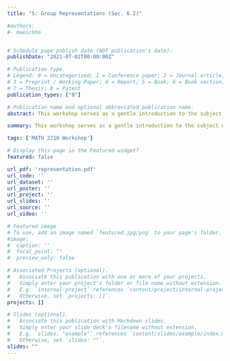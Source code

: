 ```yaml
---
title: "5: Group Representations (Sec. 6.2)"

#authors:
#- maeichho


# Schedule page publish date (NOT publication's date).
publishDate: "2021-07-02T00:00:00Z"

# Publication type.
# Legend: 0 = Uncategorized; 1 = Conference paper; 2 = Journal article;
# 3 = Preprint / Working Paper; 4 = Report; 5 = Book; 6 = Book section;
# 7 = Thesis; 8 = Patent
publication_types: ["0"]

# Publication name and optional abbreviated publication name.
abstract: This workshop serves as a gentle introduction to the subject of abstract algebra. Students are introduced to the definition of a group and explore some matrix groups. Then, they study group representations, maps from arbitrary groups to matrices which "preserve" the group operation as matrix multiplication.

summary: This workshop serves as a gentle introduction to the subject of abstract algebra. Students are introduced to the definition of a group and explore some matrix groups. Then, they study group representations, maps from arbitrary groups to matrices which "preserve" the group operation as matrix multiplication.

tags: ['MATH 2210 Workshop']

# Display this page in the Featured widget?
featured: false

url_pdf: 'representation.pdf'
url_code: ''
url_dataset: ''
url_poster: ''
url_project: ''
url_slides: ''
url_source: ''
url_video: ''

# Featured image
# To use, add an image named `featured.jpg/png` to your page's folder. 
#image:
#  caption: ''
#  focal_point: ""
#  preview_only: false

# Associated Projects (optional).
#   Associate this publication with one or more of your projects.
#   Simply enter your project's folder or file name without extension.
#   E.g. `internal-project` references `content/project/internal-project/index.md`.
#   Otherwise, set `projects: []`.
projects: []

# Slides (optional).
#   Associate this publication with Markdown slides.
#   Simply enter your slide deck's filename without extension.
#   E.g. `slides: "example"` references `content/slides/example/index.md`.
#   Otherwise, set `slides: ""`.
slides: ""
---
```


